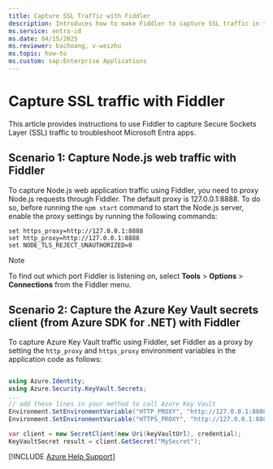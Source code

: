 ```yaml
---
title: Capture SSL Traffic with Fiddler
description: Introduces how to make Fiddler to capture SSL traffic in two specific scenarios.
ms.service: entra-id
ms.date: 04/15/2025
ms.reviewer: bachoang, v-weizhu
ms.topic: how-to
ms.custom: sap:Enterprise Applications
---
```

# Capture SSL traffic with Fiddler

This article provides instructions to use Fiddler to capture Secure Sockets Layer (SSL) traffic to troubleshoot Microsoft Entra apps.

## Scenario 1: Capture Node.js web traffic with Fiddler

To capture Node.js web application traffic using Fiddler, you need to proxy Node.js requests through Fiddler. The default proxy is 127.0.0.1:8888. To do so, before running the `npm start` command to start the Node.js server, enable the proxy settings by running the following commands:

```nodejs
set https_proxy=http://127.0.0.1:8888
set http_proxy=http://127.0.0.1:8888
set NODE_TLS_REJECT_UNAUTHORIZED=0
```

> [!NOTE]
> To find out which port Fiddler is listening on, select **Tools** > **Options** > **Connections** from the Fiddler menu.

## Scenario 2: Capture the Azure Key Vault secrets client (from Azure SDK for .NET) with Fiddler

To capture Azure Key Vault traffic using Fiddler, set Fiddler as a proxy by setting the `http_proxy` and `https_proxy` environment variables in the application code as follows:

```csharp

using Azure.Identity;
using Azure.Security.KeyVault.Secrets;
...
// add these lines in your method to call Azure Key Vault
Environment.SetEnvironmentVariable("HTTP_PROXY", "http://127.0.0.1:8888");
Environment.SetEnvironmentVariable("HTTPS_PROXY", "http://127.0.0.1:8888");

var client = new SecretClient(new Uri(keyVaultUrl), credential);
KeyVaultSecret result = client.GetSecret("MySecret");
```

[!INCLUDE [Azure Help Support](../../../includes/azure-help-support.md)]